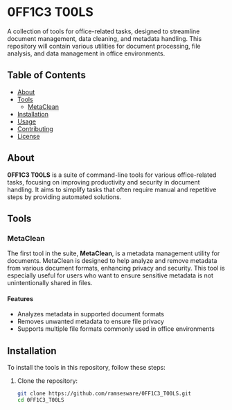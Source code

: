 # 0FF1C3 T00LS

A collection of tools for office-related tasks, designed to streamline document management, data cleaning, and metadata handling. This repository will contain various utilities for document processing, file analysis, and data management in office environments.

## Table of Contents

- [About](#about)
- [Tools](#tools)
  - [MetaClean](#metaclean)
- [Installation](#installation)
- [Usage](#usage)
- [Contributing](#contributing)
- [License](#license)

## About

**0FF1C3 T00LS** is a suite of command-line tools for various office-related tasks, focusing on improving productivity and security in document handling. It aims to simplify tasks that often require manual and repetitive steps by providing automated solutions.

## Tools

### MetaClean

The first tool in the suite, **MetaClean**, is a metadata management utility for documents. MetaClean is designed to help analyze and remove metadata from various document formats, enhancing privacy and security. This tool is especially useful for users who want to ensure sensitive metadata is not unintentionally shared in files.

#### Features
- Analyzes metadata in supported document formats
- Removes unwanted metadata to ensure file privacy
- Supports multiple file formats commonly used in office environments

## Installation

To install the tools in this repository, follow these steps:

1. Clone the repository:
   ```bash
   git clone https://github.com/ramsesware/0FF1C3_T00LS.git
   cd 0FF1C3_T00LS
